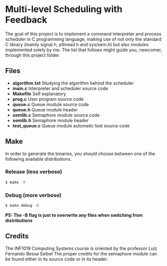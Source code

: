 # Multi-level Scheduling with Feedback

The goal of this project is to implement a command interpreter and process scheduler in C programming language, making use of not only the standard C library (mainly signal.h, pthread.h and sys/sem.h) but also modules implemented solely by me. The list that follows might guide you, newcomer, through this project folder.

## Files

* **algorithm.txt**     Studying the algorithm behind the scheduler
* **main.c**            Interpreter and scheduler source code
* **Makefile**          Self explanatory
* **prog.c**            User program source code
* **queue.c**           Queue module source code
* **queue.h**           Queue module header
* **semlib.c**          Semaphore module source code
* **semlib.h**          Semaphore module header
* **test_queue.c**      Queue module automatic test source code

## Make

In order to generate the binaries, you should choose between one of the following available distributions.

### Release (less verbose)

```bash
$ make -B
```

### Debug (more verbose)

```bash
$ make debug -B
```

**PS: The -B flag is just to overwrite any files when switching from distributions**

## Credits

The INF1019 Computing Systems course is oriented by the professor Luiz Fernando Bessa Seibel The proper credits for the semaphore module can be found either in its source code or in its header.
